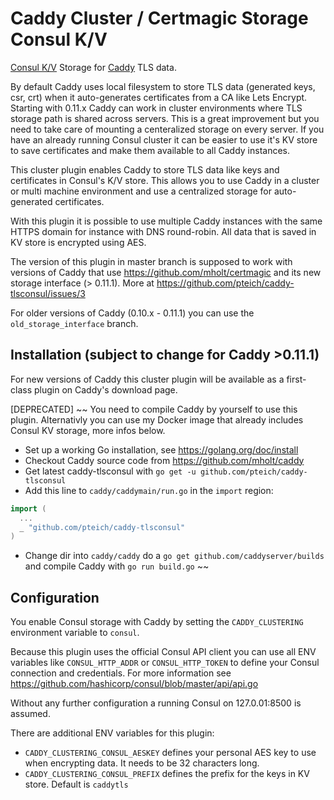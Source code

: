 # Caddy Cluster / Certmagic Storage Consul K/V

[Consul K/V](https://github.com/hashicorp/consul) Storage for [Caddy](https://github.com/mholt/caddy) TLS data. 

By default Caddy uses local filesystem to store TLS data (generated keys, csr, crt) when it auto-generates certificates from a CA like Lets Encrypt.
Starting with 0.11.x Caddy can work in cluster environments where TLS storage path is shared across servers. 
This is a great improvement but you need to take care of mounting a centeralized storage on every server. If you have an already running Consul cluster it can be easier to use it's KV store to save certificates and make them available to all Caddy instances.

This cluster plugin enables Caddy to store TLS data like keys and certificates in Consul's K/V store. 
This allows you to use Caddy in a cluster or multi machine environment and use a centralized storage for auto-generated certificates. 

With this plugin it is possible to use multiple Caddy instances with the same HTTPS domain for instance with DNS round-robin.
All data that is saved in KV store is encrypted using AES.

The version of this plugin in master branch is supposed to work with versions of Caddy that use https://github.com/mholt/certmagic and
its new storage interface (> 0.11.1). More at https://github.com/pteich/caddy-tlsconsul/issues/3 

For older versions of Caddy (0.10.x - 0.11.1) you can use the `old_storage_interface` branch.


## Installation (subject to change for Caddy >0.11.1)

For new versions of Caddy this cluster plugin will be available as a first-class plugin on Caddy's download page.

[DEPRECATED] ~~
You need to compile Caddy by yourself to use this plugin. Alternativly you can use my Docker image that already includes Consul KV storage, more infos below.

- Set up a working Go installation, see https://golang.org/doc/install
- Checkout Caddy source code from https://github.com/mholt/caddy
- Get latest caddy-tlsconsul with `go get -u github.com/pteich/caddy-tlsconsul`
- Add this line to `caddy/caddymain/run.go` in the `import` region:
```go
import (
  ...
  _ "github.com/pteich/caddy-tlsconsul"
)
```
- Change dir into `caddy/caddy` do a `go get github.com/caddyserver/builds` and compile Caddy with `go run build.go`
~~

## Configuration

You enable Consul storage with Caddy by setting the `CADDY_CLUSTERING` environment variable to `consul`.  

Because this plugin uses the official Consul API client you can use all ENV variables like `CONSUL_HTTP_ADDR` or `CONSUL_HTTP_TOKEN`
to define your Consul connection and credentials. For more information see https://github.com/hashicorp/consul/blob/master/api/api.go

Without any further configuration a running Consul on 127.0.01:8500 is assumed.

There are additional ENV variables for this plugin:

- `CADDY_CLUSTERING_CONSUL_AESKEY` defines your personal AES key to use when encrypting data. It needs to be 32 characters long.
- `CADDY_CLUSTERING_CONSUL_PREFIX` defines the prefix for the keys in KV store. Default is `caddytls`

